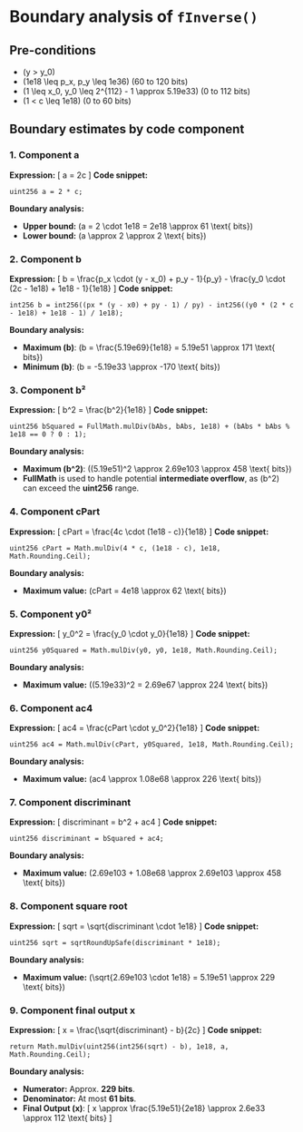 # Boundary analysis of `fInverse()`

## Pre-conditions

- \(y > y_0\)
- \(1e18 \leq p_x, p_y \leq 1e36\) (60 to 120 bits)
- \(1 \leq x_0, y_0 \leq 2^{112} - 1 \approx 5.19e33\) (0 to 112 bits)
- \(1 < c \leq 1e18\) (0 to 60 bits)

## Boundary estimates by code component

### 1. **Component a**

**Expression:**
\[
a = 2c
\]
**Code snippet:**

```solidity
uint256 a = 2 * c;
```

**Boundary analysis:**

- **Upper bound:** \(a = 2 \cdot 1e18 = 2e18 \approx 61 \text{ bits}\)
- **Lower bound:** \(a \approx 2 \approx 2 \text{ bits}\)

### 2. **Component b**

**Expression:**
\[
b = \frac{p_x \cdot (y - x_0) + p_y - 1}{p_y} - \frac{y_0 \cdot (2c - 1e18) + 1e18 - 1}{1e18}
\]
**Code snippet:**

```solidity
int256 b = int256((px * (y - x0) + py - 1) / py) - int256((y0 * (2 * c - 1e18) + 1e18 - 1) / 1e18);
```

**Boundary analysis:**

- **Maximum \(b\)**: \(b = \frac{5.19e69}{1e18} = 5.19e51 \approx 171 \text{ bits}\)
- **Minimum \(b\)**: \(b = -5.19e33 \approx -170 \text{ bits}\)

### 3. **Component b²**

**Expression:**
\[
b^2 = \frac{b^2}{1e18}
\]
**Code snippet:**

```solidity
uint256 bSquared = FullMath.mulDiv(bAbs, bAbs, 1e18) + (bAbs * bAbs % 1e18 == 0 ? 0 : 1);
```

**Boundary analysis:**

- **Maximum \(b^2\)**: \((5.19e51)^2 \approx 2.69e103 \approx 458 \text{ bits}\)
- **FullMath** is used to handle potential **intermediate overflow**, as \(b^2\) can exceed the **uint256** range.

### 4. **Component cPart**

**Expression:**
\[
cPart = \frac{4c \cdot (1e18 - c)}{1e18}
\]
**Code snippet:**

```solidity
uint256 cPart = Math.mulDiv(4 * c, (1e18 - c), 1e18, Math.Rounding.Ceil);
```

**Boundary analysis:**

- **Maximum value:** \(cPart = 4e18 \approx 62 \text{ bits}\)

### 5. **Component y0²**

**Expression:**
\[
y_0^2 = \frac{y_0 \cdot y_0}{1e18}
\]
**Code snippet:**

```solidity
uint256 y0Squared = Math.mulDiv(y0, y0, 1e18, Math.Rounding.Ceil);
```

**Boundary analysis:**

- **Maximum value:** \((5.19e33)^2 = 2.69e67 \approx 224 \text{ bits}\)

### 6. **Component ac4**

**Expression:**
\[
ac4 = \frac{cPart \cdot y_0^2}{1e18}
\]
**Code snippet:**

```solidity
uint256 ac4 = Math.mulDiv(cPart, y0Squared, 1e18, Math.Rounding.Ceil);
```

**Boundary analysis:**

- **Maximum value:** \(ac4 \approx 1.08e68 \approx 226 \text{ bits}\)

### 7. **Component discriminant**

**Expression:**
\[
discriminant = b^2 + ac4
\]
**Code snippet:**

```solidity
uint256 discriminant = bSquared + ac4;
```

**Boundary analysis:**

- **Maximum value:** \(2.69e103 + 1.08e68 \approx 2.69e103 \approx 458 \text{ bits}\)

### 8. **Component square root**

**Expression:**
\[
sqrt = \sqrt{discriminant \cdot 1e18}
\]
**Code snippet:**

```solidity
uint256 sqrt = sqrtRoundUpSafe(discriminant * 1e18);
```

**Boundary analysis:**

- **Maximum value:** \(\sqrt{2.69e103 \cdot 1e18} = 5.19e51 \approx 229 \text{ bits}\)

### 9. **Component final output x**

**Expression:**
\[
x = \frac{\sqrt{discriminant} - b}{2c}
\]
**Code snippet:**

```solidity
return Math.mulDiv(uint256(int256(sqrt) - b), 1e18, a, Math.Rounding.Ceil);
```

**Boundary analysis:**

- **Numerator:** Approx. **229 bits**.
- **Denominator:** At most **61 bits**.
- **Final Output \(x\)**:
  \[
  x \approx \frac{5.19e51}{2e18} \approx 2.6e33 \approx 112 \text{ bits}
  \]
